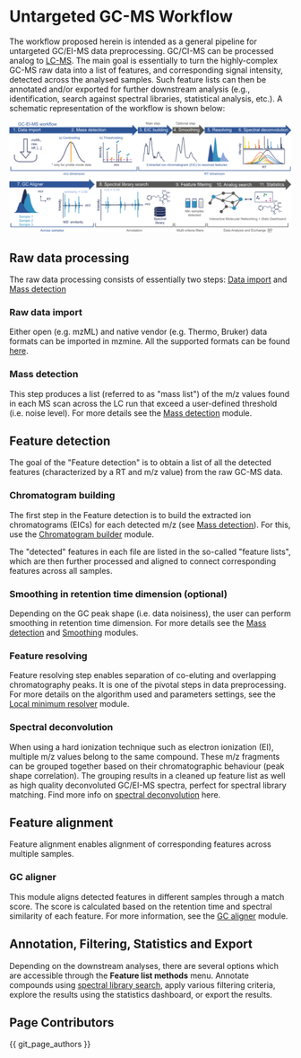 # Untargeted GC-MS Workflow
The workflow proposed herein is intended as a general pipeline for untargeted GC/EI-MS data preprocessing. GC/CI-MS can be processed analog to [LC-MS](../../workflows/lcmsworkflow/lcms-workflow.md).
The main goal is essentially to turn the highly-complex GC-MS raw data into a list of features, and corresponding signal intensity, detected across the analysed samples.
Such feature lists can then be annotated and/or exported for further downstream analysis (e.g., identification, search against spectral libraries, statistical analysis, etc.).
A schematic representation of the workflow is shown below:

![workflow-image](mzmine_workflows_2_gc.png)

## Raw data processing
The raw data processing consists of essentially two steps: [Data import](../../module_docs/io/data-import.md#ms-data) and [Mass detection](../../module_docs/featdet_mass_detection/mass-detection.md)
  
### Raw data import
Either open (e.g. mzML) and native vendor (e.g. Thermo, Bruker) data formats can be imported in mzmine. All the supported formats can be found [here](../../module_docs/io/data-import.md#ms-data).

### Mass detection
This step produces a list (referred to as "mass list") of the m/z values found in each MS scan across the LC run that exceed a user-defined threshold (i.e. noise level). For more details see the [Mass detection](../../module_docs/featdet_mass_detection/mass-detection.md) module.

## Feature detection
The goal of the "Feature detection" is to obtain a list of all the detected features (characterized by a RT and m/z value) from the raw GC-MS data.

### Chromatogram building
The first step in the Feature detection is to build the extracted ion chromatograms (EICs) for each detected m/z (see [Mass detection](../../module_docs/featdet_mass_detection/mass-detection.md)).
For this, use the [Chromatogram builder](../../module_docs/lc-ms_featdet/featdet_adap_chromatogram_builder/adap-chromatogram-builder.md) module.

The "detected" features in each file are listed in the so-called "feature lists", which are then further processed and aligned to connect corresponding features across all samples.

### Smoothing in retention time dimension (optional)
Depending on the GC peak shape (i.e. data noisiness), the user can perform smoothing in retention time dimension. 
For more details see the [Mass detection](../../module_docs/featdet_mass_detection/mass-detection.md) and [Smoothing](../../module_docs/featdet_smoothing/smoothing.md) modules.

### Feature resolving
Feature resolving step enables separation of co-eluting and overlapping chromatography peaks. It is one of the pivotal steps in data preprocessing. For more details on the algorithm used and parameters settings, see the [Local minimum resolver](../../module_docs/featdet_resolver_local_minimum/local-minimum-resolver.md) module.

### Spectral deconvolution
When using a hard ionization technique such as electron ionization (EI), multiple m/z values belong to the same compound. These m/z fragments can be grouped together based on their chromatographic behaviour (peak shape correlation).
The grouping results in a cleaned up feature list as well as high quality deconvoluted GC/EI-MS spectra, perfect for spectral library matching. Find more info on [spectral deconvolution](../../module_docs/featdet_spectraldeconvolutiongc/spectraldeconvolutiongc.md) here.

## Feature alignment 
Feature alignment enables alignment of corresponding features across multiple samples. 

### GC aligner
This module aligns detected features in different samples through a match score. The score is calculated based on the retention time and spectral similarity of each feature. 
For more information, see the [GC aligner](../../module_docs/align_gcei/align_gc_ei.md) module. 

## Annotation, Filtering, Statistics and Export
Depending on the downstream analyses, there are several options which are accessible through the **Feature list methods** menu. Annotate compounds using [spectral library search](../../module_docs/id_spectral_library_search/spectral_library_search.md),
apply various filtering criteria, explore the results using the statistics dashboard, or export the results.

## Page Contributors

{{ git_page_authors }}
